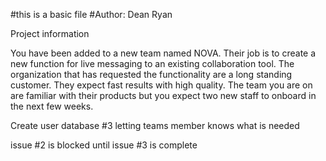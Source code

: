#this is a basic file
#Author: Dean Ryan

Project information

You have been added to a new team named NOVA. Their job is to create a new function for live
messaging to an existing collaboration tool. The organization that has requested the
functionality are a long standing customer. They expect fast results with high quality. The team
you are on are familiar with their products but you expect two new staff to onboard in the next
few weeks. 

Create user database #3 letting teams member knows what is needed

issue #2 is blocked until issue #3 is complete
 